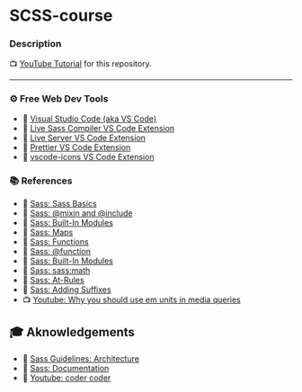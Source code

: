 # SCSS-course

### Description
📺 [YouTube Tutorial](https://youtu.be/jfMHA8SqUL4) for this repository.

---

### ⚙ Free Web Dev Tools

- 🔗 [Visual Studio Code (aka VS Code)](https://code.visualstudio.com/)
- 🔗 [Live Sass Compiler VS Code Extension](https://marketplace.visualstudio.com/items?itemName=glenn2223.live-sass)
- 🔗 [Live Server VS Code Extension](https://marketplace.visualstudio.com/items?itemName=ritwickdey.LiveServer)
- 🔗 [Prettier VS Code Extension](https://marketplace.visualstudio.com/items?itemName=esbenp.prettier-vscode)
- 🔗 [vscode-icons VS Code Extension](https://marketplace.visualstudio.com/items?itemName=vscode-icons-team.vscode-icons)

### 📚 References

- 🔗 [Sass: Sass Basics](https://sass-lang.com/guide)
- 🔗 [Sass: @mixin and @include](https://sass-lang.com/documentation/at-rules/mixin)
- 🔗 [Sass: Built-In Modules](https://sass-lang.com/documentation/modules)
- 🔗 [Sass: Maps](https://sass-lang.com/documentation/values/maps)
- 🔗 [Sass: Functions](https://sass-lang.com/documentation/values/functions)
- 🔗 [Sass: @function](https://sass-lang.com/documentation/at-rules/function)
- 🔗 [Sass: Built-In Modules](https://sass-lang.com/documentation/modules)
- 🔗 [Sass: sass:math](https://sass-lang.com/documentation/modules/math)
- 🔗 [Sass: At-Rules](https://sass-lang.com/documentation/at-rules)
- 🔗 [Sass: Adding Suffixes](https://sass-lang.com/documentation/style-rules/parent-selector#adding-suffixes)
- 📺 [Youtube: Why you should use em units in media queries](https://www.youtube.com/watch?v=jfMHA8SqUL4&t=11019s)


## 🎓 Aknowledgements
- 🔗 [Sass Guidelines: Architecture](https://sass-guidelin.es/#architecture)
- 🔗 [Sass: Documentation](https://sass-lang.com/documentation/)
- 🚀 [Youtube: coder coder](https://www.youtube.com/@TheCoderCoder)
